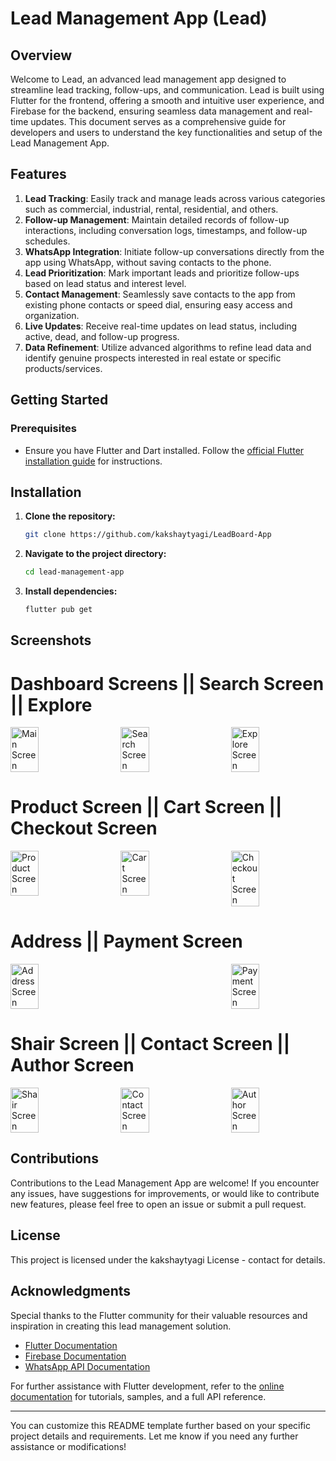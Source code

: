 # Lead Management App (Lead)

## Overview

Welcome to Lead, an advanced lead management app designed to streamline lead tracking, follow-ups, and communication. Lead is built using Flutter for the frontend, offering a smooth and intuitive user experience, and Firebase for the backend, ensuring seamless data management and real-time updates. This document serves as a comprehensive guide for developers and users to understand the key functionalities and setup of the Lead Management App.

## Features

1. **Lead Tracking**: Easily track and manage leads across various categories such as commercial, industrial, rental, residential, and others.
2. **Follow-up Management**: Maintain detailed records of follow-up interactions, including conversation logs, timestamps, and follow-up schedules.
3. **WhatsApp Integration**: Initiate follow-up conversations directly from the app using WhatsApp, without saving contacts to the phone.
4. **Lead Prioritization**: Mark important leads and prioritize follow-ups based on lead status and interest level.
5. **Contact Management**: Seamlessly save contacts to the app from existing phone contacts or speed dial, ensuring easy access and organization.
6. **Live Updates**: Receive real-time updates on lead status, including active, dead, and follow-up progress.
7. **Data Refinement**: Utilize advanced algorithms to refine lead data and identify genuine prospects interested in real estate or specific products/services.

## Getting Started

### Prerequisites

- Ensure you have Flutter and Dart installed. Follow the [official Flutter installation guide](https://flutter.dev/docs/get-started/install) for instructions.

## Installation

1. **Clone the repository:**

   ```bash
   git clone https://github.com/kakshaytyagi/LeadBoard-App
   ```

2. **Navigate to the project directory:**

   ```bash
   cd lead-management-app
   ```

3. **Install dependencies:**

   ```bash
   flutter pub get
   ```

## Screenshots

# Dashboard Screens || Search Screen || Explore

<div style="display: flex; justify-content: space-between;">
  <img src="screenshots/1.png" alt="Main Screen" width="30%">
  <img src="screenshots/2.png" alt="Search Screen" width="30%">
  <img src="screenshots/6.png" alt="Explore Screen" width="30%">
</div>

# Product Screen || Cart Screen || Checkout Screen
<div style="display: flex; justify-content: space-between;">
  <img src="screenshots/2.png" alt="Product Screen" width="30%">
  <img src="screenshots/3.png" alt="Cart Screen" width="30%">
  <img src="screenshots/4.png" alt="Checkout Screen" width="30%">
</div>

# Address || Payment Screen
<div style="display: flex; justify-content: space-between;">
  <img src="screenshots/8.png" alt="Address Screen" width="30%">
  <img src="screenshots/9.png" alt="Payment Screen" width="30%">
</div>

# Shair Screen || Contact Screen || Author Screen
<div style="display: flex; justify-content: space-between;">
  <img src="screenshots/11.png" alt="Shair Screen" width="30%">
  <img src="screenshots/10.png" alt="Contact Screen" width="30%">
  <img src="screenshots/7.png" alt="Author Screen" width="30%">
</div>


## Contributions

Contributions to the Lead Management App are welcome! If you encounter any issues, have suggestions for improvements, or would like to contribute new features, please feel free to open an issue or submit a pull request.

## License

This project is licensed under the kakshaytyagi License - contact for details.

## Acknowledgments

Special thanks to the Flutter community for their valuable resources and inspiration in creating this lead management solution.

- [Flutter Documentation](https://flutter.dev/docs)
- [Firebase Documentation](https://firebase.google.com/docs)
- [WhatsApp API Documentation](https://developers.facebook.com/docs/whatsapp)
  
For further assistance with Flutter development, refer to the [online documentation](https://flutter.dev/docs) for tutorials, samples, and a full API reference.

---

You can customize this README template further based on your specific project details and requirements. Let me know if you need any further assistance or modifications!

